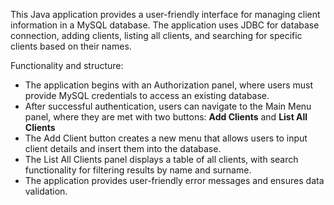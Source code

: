 This Java application provides a user-friendly interface for managing client information in a MySQL database. 
The application uses JDBC for database connection, adding clients, listing all clients, and searching for specific clients based on their names. 

Functionality and structure:
- The application begins with an Authorization panel, where users must provide MySQL credentials to access an existing database.
- After successful authentication, users can navigate to the Main Menu panel, where they are met with two buttons: **Add Clients** and **List All Clients**
- The Add Client button creates a new menu that allows users to input client details and insert them into the database. 
- The List All Clients panel displays a table of all clients, with search functionality for filtering results by name and surname.
- The application provides user-friendly error messages and ensures data validation.
